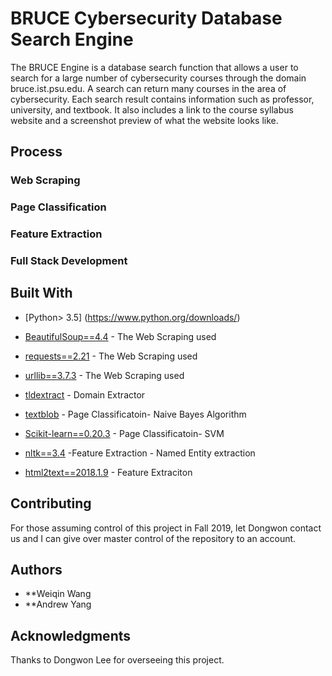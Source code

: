 # BRUCE Cybersecurity Database Search Engine

The BRUCE Engine is a database search function that allows a user to search for a large number of cybersecurity courses through the domain bruce.ist.psu.edu. A search can return many courses in the area of cybersecurity. Each search result contains information such as professor, university, and textbook. It also includes a link to the course syllabus website and a screenshot preview of what the website looks like.

## Process



### Web Scraping

### Page Classification 

### Feature Extraction 

### Full Stack Development



## Built With
* [Python> 3.5] (https://www.python.org/downloads/) 

* [BeautifulSoup==4.4](https://www.crummy.com/software/BeautifulSoup/bs4/doc/) - The Web Scraping used
* [requests==2.21](https://docs.python.org/3/library/urllib.html) - The Web Scraping used
* [urllib==3.7.3](https://docs.python.org/3/library/urllib.html) - The Web Scraping used
* [tldextract](https://github.com/john-kurkowski/tldextract) - Domain Extractor 

* [textblob](https://textblob.readthedocs.io/en/dev/) - Page Classificatoin- Naive Bayes Algorithm 
* [Scikit-learn==0.20.3](https://scikit-learn.org/stable/modules/svm.html) - Page Classificatoin- SVM 

* [nltk==3.4](https://www.nltk.org/) -Feature Extraction - Named Entity extraction 
* [html2text==2018.1.9](https://pypi.org/project/html2text/) - Feature Extraciton 
## Contributing

For those assuming control of this project in Fall 2019, let Dongwon contact us and I can give over master control of the repository to an account.


## Authors
* **Weiqin Wang
* **Andrew Yang


## Acknowledgments

Thanks to Dongwon Lee for overseeing this project.

